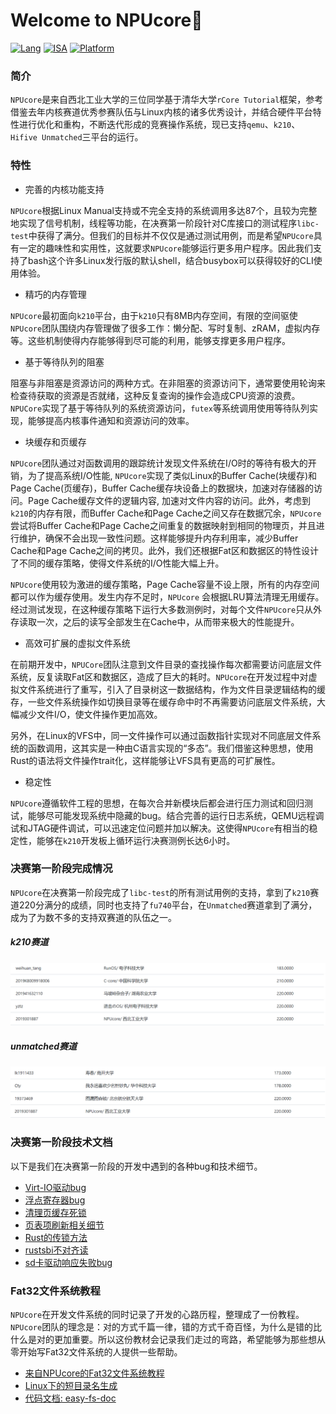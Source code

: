 # Welcome to NPUcore👋

[![Lang](https://img.shields.io/badge/Lang-Rust-green)](https://img.shields.io/badge/Lang-Rust-green) [![ISA](https://img.shields.io/badge/ISA-riscv64-yellowgreen)](https://img.shields.io/badge/ISA-riscv64-yellowgreen) [![Platform](https://img.shields.io/badge/Platform-Qemu%2c%20k210%20%26%20Hifive%20Unmatched-yellow)](https://img.shields.io/badge/Platform-Qemu%2c%20k210%20%26%20Hifive%20Unmatched-yellow)

### 简介

`NPUcore`是来自西北工业大学的三位同学基于清华大学`rCore Tutorial`框架，参考借鉴去年内核赛道优秀参赛队伍与Linux内核的诸多优秀设计，并结合硬件平台特性进行优化和重构，不断迭代形成的竞赛操作系统，现已支持`qemu`、`k210`、`Hifive Unmatched`三平台的运行。

### 特性

+ 完善的内核功能支持

`NPUcore`根据Linux Manual支持或不完全支持的系统调用多达87个，且较为完整地实现了信号机制，线程等功能，在决赛第一阶段针对C库接口的测试程序`libc-test`中获得了满分。但我们的目标并不仅仅是通过测试用例，而是希望`NPUcore`具有一定的趣味性和实用性，这就要求`NPUcore`能够运行更多用户程序。因此我们支持了bash这个许多Linux发行版的默认shell，结合busybox可以获得较好的CLI使用体验。

+ 精巧的内存管理

`NPUcore`最初面向`k210`平台，由于`k210`只有8MB内存空间，有限的空间驱使`NPUcore`团队围绕内存管理做了很多工作：懒分配、写时复制、zRAM，虚拟内存等。这些机制使得内存能够得到尽可能的利用，能够支撑更多用户程序。

+ 基于等待队列的阻塞

阻塞与非阻塞是资源访问的两种方式。在非阻塞的资源访问下，通常要使用轮询来检查待获取的资源是否就绪，这种反复查询的操作会造成CPU资源的浪费。`NPUCore`实现了基于等待队列的系统资源访问，`futex`等系统调用使用等待队列实现，能够提高内核事件通知和资源访问的效率。

+ 块缓存和页缓存

`NPUcore`团队通过对函数调用的跟踪统计发现文件系统在I/O时的等待有极大的开销，为了提高系统I/O性能, `NPUcore`实现了类似Linux的Buffer Cache(块缓存)和Page Cache(页缓存)，Buffer Cache缓存块设备上的数据块，加速对存储器的访问。Page Cache缓存文件的逻辑内容, 加速对文件内容的访问。此外，考虑到`k210`的内存有限，而Buffer Cache和Page Cache之间又存在数据冗余，`NPUcore`尝试将Buffer Cache和Page Cache之间重复的数据映射到相同的物理页，并且进行维护，确保不会出现一致性问题。这样能够提升内存利用率，减少Buffer Cache和Page Cache之间的拷贝。此外，我们还根据Fat区和数据区的特性设计了不同的缓存策略，使得文件系统的I/O性能大幅上升。

`NPUcore`使用较为激进的缓存策略，Page Cache容量不设上限，所有的内存空间都可以作为缓存使用。发生内存不足时，`NPUcore` 会根据LRU算法清理无用缓存。经过测试发现，在这种缓存策略下运行大多数测例时，对每个文件`NPUcore`只从外存读取一次，之后的读写全部发生在Cache中，从而带来极大的性能提升。

+ 高效可扩展的虚拟文件系统

在前期开发中，`NPUCore`团队注意到文件目录的查找操作每次都需要访问底层文件系统，反复读取Fat区和数据区，造成了巨大的耗时。`NPUcore`在开发过程中对虚拟文件系统进行了重写，引入了目录树这一数据结构，作为文件目录逻辑结构的缓存，一些文件系统操作如切换目录等在缓存命中时不再需要访问底层文件系统，大幅减少文件I/O，使文件操作更加高效。

另外，在Linux的VFS中，同一文件操作可以通过函数指针实现对不同底层文件系统的函数调用，这其实是一种由C语言实现的“多态”。我们借鉴这种思想，使用Rust的语法将文件操作trait化，这样能够让VFS具有更高的可扩展性。

+ 稳定性

`NPUcore`遵循软件工程的思想，在每次合并新模块后都会进行压力测试和回归测试，能够尽可能发现系统中隐藏的bug。结合完善的运行日志系统，QEMU远程调试和JTAG硬件调试，可以迅速定位问题并加以解决。这使得`NPUcore`有相当的稳定性，能够在`k210`开发板上循环运行决赛测例长达6小时。

### 决赛第一阶段完成情况

`NPUcore`在决赛第一阶段完成了`libc-test`的所有测试用例的支持，拿到了`k210`赛道220分满分的成绩，同时也支持了`fu740`平台，在`Unmatched`赛道拿到了满分，成为了为数不多的支持双赛道的队伍之一。

##### k210赛道

![k210](./Doc/pic/k210.png)
##### unmatched赛道

![unmatched](./Doc/pic/unmatched.png)

### 决赛第一阶段技术文档

以下是我们在决赛第一阶段的开发中遇到的各种bug和技术细节。

+ [Virt-IO驱动bug](./Doc/debug/Virt-IO%E9%A9%B1%E5%8A%A8bug.md)
+ [浮点寄存器bug](./Doc/debug/%E6%B5%AE%E7%82%B9%E5%AF%84%E5%AD%98%E5%99%A8bug.md)
+ [清理页缓存死锁](./Doc/debug/%E6%B8%85%E7%90%86%E9%A1%B5%E7%BC%93%E5%AD%98%E6%AD%BB%E9%94%81.md)
+ [页表项刷新相关细节](./Doc/debug/%E9%A1%B5%E8%A1%A8%E9%A1%B9%E5%88%B7%E6%96%B0%E7%9B%B8%E5%85%B3%E7%BB%86%E8%8A%82.md)
+ [Rust的传锁方法](./Doc/debug/Rust%E7%9A%84%E4%BC%A0%E9%94%81%E6%96%B9%E6%B3%95.md)
+ [rustsbi不对齐读](./Doc/debug/rustsbi%E4%B8%8D%E5%AF%B9%E9%BD%90%E8%AF%BB.md)
+ [sd卡驱动响应失败bug](./Doc/debug/sd%E5%8D%A1%E9%A9%B1%E5%8A%A8%E5%93%8D%E5%BA%94%E5%A4%B1%E8%B4%A5bug.md)

### Fat32文件系统教程

`NPUcore`在开发文件系统的同时记录了开发的心路历程，整理成了一份教程。`NPUcore`团队的理念是：对的方式千篇一律，错的方式千奇百怪，为什么是错的比什么是对的更加重要。所以这份教材会记录我们走过的弯路，希望能够为那些想从零开始写Fat32文件系统的人提供一些帮助。

+ [来自NPUcore的Fat32文件系统教程](./Doc/fs/fat.md)
+ [Linux下的短目录名生成](./Doc/fs/Linux%E4%B8%8B%E7%9A%84%E7%9F%AD%E7%9B%AE%E5%BD%95%E5%90%8D%E7%94%9F%E6%88%90.md)
+ [代码文档: easy-fs-doc](./Doc/fs/easy-fs-doc.md)
